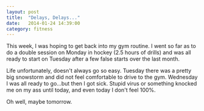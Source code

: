 ```yaml
---
layout: post
title:  "Delays, Delays..."
date:   2014-01-24 14:39:00
category: fitness
---
```


This week, I was hoping to get back into my gym routine. I went so far as to do a double session on Monday in hockey (2.5 hours of drills) and was all ready to start on Tuesday after a few false starts over the last month.

Life unfortunately, doesn't always go so easy. Tuesday there was a pretty big snowstorm and did not feel comfortable to drive to the gym. Wednesday I was all ready to go…but then I got sick. Stupid virus or something knocked me on my ass until today, and even today I don't feel 100%.

Oh well, maybe tomorrow.